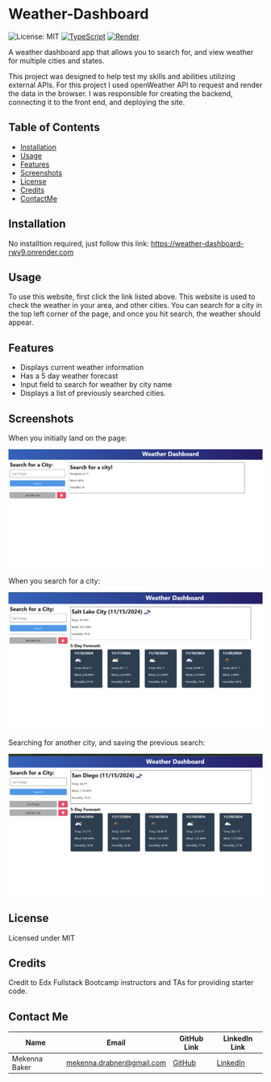 # Weather-Dashboard

![License: MIT](https://img.shields.io/badge/License-MIT-yellow.svg) 
[![TypeScript](https://img.shields.io/badge/TypeScript-blue)](https://www.typescriptlang.org/)
[![Render](https://img.shields.io/badge/Deployed%20on-Render-green)](https://weather-dashboard-rwv9.onrender.com)


A weather dashboard app that allows you to search for, and view weather for multiple cities and states. 

This project was designed to help test my skills and abilities utilizing external APIs. For this project I used openWeather API to request and render the data in the browser. 
I was responsible for creating the backend, connecting it to the front end, and deploying the site. 


## Table of Contents 

- [Installation](#installation)
- [Usage](#usage)
- [Features](#features)
- [Screenshots](#screenshots)
- [License](#license)
- [Credits](#credits)
- [ContactMe](#contactme)

## Installation

No installtion required, just follow this link: https://weather-dashboard-rwv9.onrender.com

## Usage

To use this website, first click the link listed above. 
This website is used to check the weather in your area, and other cities. 
You can search for a city in the top left corner of the page, and once you hit search, the weather should appear. 

## Features

* Displays current weather information
* Has a 5 day weather forecast
* Input field to search for weather by city name
* Displays a list of previously searched cities. 


## Screenshots

When you initially land on the page: 

![alt text](image.png)

When you search for a city: 

![alt text](image-1.png)

Searching for another city, and saving the previous search: 

![alt text](image-2.png)


## License 

Licensed under MIT


## Credits

Credit to Edx Fullstack Bootcamp instructors and TAs for providing starter code. 


## Contact Me

| Name           | Email                     | GitHub Link                                 | LinkedIn Link                                           |
|----------------|---------------------------|---------------------------------------------|---------------------------------------------------------|
| Mekenna Baker  | mekenna.drabner@gmail.com | [GitHub](https://github.com/Mekenna-Baker) | [LinkedIn](https://www.linkedin.com/in/mekenna--baker/)  |


